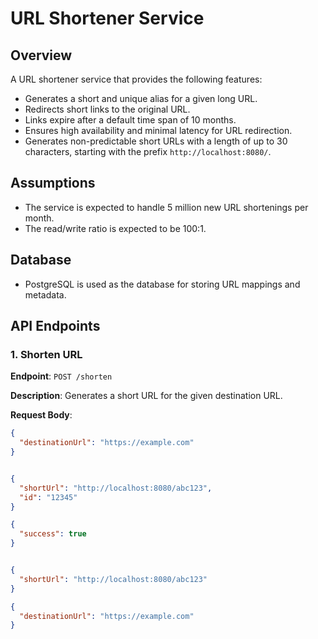 # URL Shortener Service

## Overview
A URL shortener service that provides the following features:
- Generates a short and unique alias for a given long URL.
- Redirects short links to the original URL.
- Links expire after a default time span of 10 months.
- Ensures high availability and minimal latency for URL redirection.
- Generates non-predictable short URLs with a length of up to 30 characters, starting with the prefix `http://localhost:8080/`.

## Assumptions
- The service is expected to handle 5 million new URL shortenings per month.
- The read/write ratio is expected to be 100:1.

## Database
- PostgreSQL is used as the database for storing URL mappings and metadata.

## API Endpoints

### 1. Shorten URL

**Endpoint**: `POST /shorten`  

**Description**: Generates a short URL for the given destination URL.  

**Request Body**:
```json
{
  "destinationUrl": "https://example.com"
}


{
  "shortUrl": "http://localhost:8080/abc123",
  "id": "12345"
}

{
  "success": true
}


{
  "shortUrl": "http://localhost:8080/abc123"
}

{
  "destinationUrl": "https://example.com"
}


